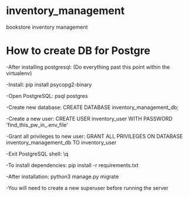 # inventory_management
bookstore inventory management
# How to create DB for Postgre

-After installing postgresql: (Do everything past this point within the virtualenv)

-Install: pip install psycopg2-binary

-Open PostgreSQL: psql postgres

-Create new database: CREATE DATABASE inventory_management_db;

-Create a new user: CREATE USER inventory_user WITH PASSWORD 'find_this_pw_in_.env_file'

-Grant all privileges to new user: GRANT ALL PRIVILEGES ON DATABASE inventory_management_db TO inventory_user

-Exit PostgreSQL shell: \q

-To install dependencies: pip install -r requirements.txt

-After installation: python3 manage.py migrate

-You will need to create a new superuser before running the server